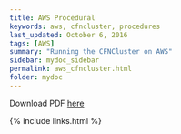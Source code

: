 ```yaml
---
title: AWS Procedural
keywords: aws, cfncluster, procedures
last_updated: October 6, 2016
tags: [AWS]
summary: "Running the CFNCluster on AWS"
sidebar: mydoc_sidebar
permalink: aws_cfncluster.html
folder: mydoc
---
```


Download PDF [here](/documentation/pdf/Doc41_AWSCloudFormationNetworkClusterBasics.pdf) 


{% include links.html %}
